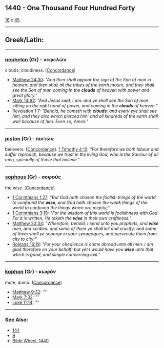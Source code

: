 ## 1440 - One Thousand Four Hundred Forty
[16](16) x [45](45).

---

## Greek/Latin:

---

### [nephelon](/greek?word=nephelOn) (Gr) - νεφελῶν
clouds; cloudiness. ([Concordance](https://biblehub.com/greek/3507.htm))

- [Matthew 24:30](https://biblehub.com/matthew/24-30.htm): *"And then shall appear the sign of the Son of man in heaven: and then shall all the tribes of the earth mourn, and they shall see the Son of man coming in the **clouds** of heaven with power and great glory."*
- [Mark 14:62](https://biblehub.com/mark/14-62.htm): *"And Jesus said, I am: and ye shall see the Son of man sitting on the right hand of power, and coming in the **clouds** of heaven."*
- [Revelation 1:7](https://biblehub.com/revelation/1-7.htm): *"Behold, he cometh with **clouds**; and every eye shall see him, and they also which pierced him: and all kindreds of the earth shall wail because of him. Even so, Amen."*

---

### [piston](/greek?word=pistOn) (Gr) - πιστῶν
believers. ([Concordance](https://biblehub.com/greek/4103.htm)). [1 Timothy 4:10](https://biblehub.com/1_timothy/4-10.htm): *"For therefore we both labour and suffer reproach, because we trust in the living God, who is the Saviour of all men, specially of those that believe."*

---

### [sophous](/greek?word=sophous) (Gr) - σοφούς
the wise. ([Concordance](https://biblehub.com/greek/4680.htm))

- [1 Corinthians 1:27](https://biblehub.com/1_corinthians/1-27.htm): *"But God hath chosen the foolish things of the world to confound the **wise**; and God hath chosen the weak things of the world to confound the things which are mighty;"*
- [1 Corinthians 3:19](https://biblehub.com/1_corinthians/3-19.htm): *"For the wisdom of this world is foolishness with God. For it is written, He taketh the **wise** in their own craftiness."*
- [Matthew 23:34](https://biblehub.com/matthew/23-34.htm): *"Wherefore, behold, I send unto you prophets, and **wise** men, and scribes: and some of them ye shall kill and crucify; and some of them shall ye scourge in your synagogues, and persecute them from city to city:"*
- [Romans 16:19](https://biblehub.com/romans/16-19.htm): *"For your obedience is come abroad unto all men. I am glad therefore on your behalf: but yet I would have you **wise** unto that which is good, and simple concerning evil."*

---

### [kophon](/greek?word=kOphon) (Gr) - κωφὸν
mute; dumb. ([Concordance](https://biblehub.com/greek/2974.htm))

- [Matthew 9:32](https://biblehub.com/matthew/9-32.htm): *""*
- [Mark 7:32](https://biblehub.com/mark/7-32.htm): *""*
- [Luke 11:14](https://biblehub.com/luke/11-14.htm): *""*

---

### See Also:

- [144](144)
- [9](9)
- [Bible Wheel: 1440](https://www.biblewheel.com//GR/GR_Database.php?SearchBy_Gematria=1440)

